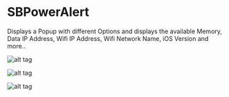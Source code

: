 SBPowerAlert
============

Displays a Popup with different Options and displays the available Memory, Data IP Address, Wifi IP Address, Wifi Network Name, iOS Version and more..

![alt tag](http://cl.ly/image/2Z0s2k1w2443/IMG_0315.PNG)

![alt tag](http://i.imgur.com/UEOUZeJ.png)

![alt tag](http://i.imgur.com/DqgXgwd.png)
